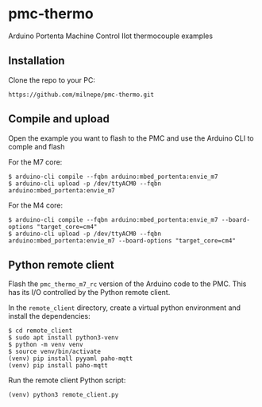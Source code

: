 # pmc-thermo
Arduino Portenta Machine Control IIot thermocouple examples

## Installation
Clone the repo to your PC:
```
https://github.com/milnepe/pmc-thermo.git
```

## Compile and upload
Open the example you want to flash to the PMC and use the Arduino CLI to comple and flash

For the M7 core:
```
$ arduino-cli compile --fqbn arduino:mbed_portenta:envie_m7
$ arduino-cli upload -p /dev/ttyACM0 --fqbn arduino:mbed_portenta:envie_m7
```

For the M4 core:
```
$ arduino-cli compile --fqbn arduino:mbed_portenta:envie_m7 --board-options "target_core=cm4"
$ arduino-cli upload -p /dev/ttyACM0 --fqbn arduino:mbed_portenta:envie_m7 --board-options "target_core=cm4"
```

## Python remote client
Flash the `pmc_thermo_m7_rc` version of the Arduino code to the PMC. This has its I/O controlled by the Python remote client.

In the `remote_client` directory, create a virtual python environment and install the dependencies:
```
$ cd remote_client
$ sudo apt install python3-venv
$ python -m venv venv
$ source venv/bin/activate
(venv) pip install pyyaml paho-mqtt
(venv) pip install paho-mqtt
```

Run the remote client Python script:
```
(venv) python3 remote_client.py
```

